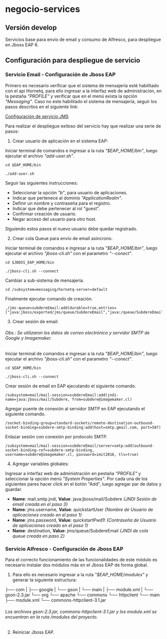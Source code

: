 # negocio-services
## Versión develop

Servicios base para envío de email y consumo de Alfresco, para despliegue en Jboss EAP 6.

## Configuración para despliegue de servicio

### Servicio Email - Configuración de Jboss EAP

Primero es necesario verificar que el sistema de mensajería esté habilitado con el api Hornetq, para ello ingresar a la interfaz
web de administración, en la pestaña *"PROFILE"* y verificar que en el menú exista la opción *"Messaging"*. Caso no este habilitado el 
sistema de mensajería, seguir los pasos descritos en el siguiente link:

[Configuración de servicio JMS](https://access.redhat.com/documentation/en-US/JBoss_Enterprise_Application_Platform/6.1/html/Administration_and_Configuration_Guide/sect-Configuration.html)

Para realizar el despliegue exitoso del servicio hay que realizar una serie de pasos:

1. Crear usuario de aplicación en el sistema EAP:

Iniciar terminal de comandos e ingresar a la ruta *"$EAP_HOME/bin"*, luego ejecutar el archivo *"add-user.sh"*.

```
cd $EAP_HOME/bin

./add-user.sh
```

Seguir las siguientes instrucciones:
 
 - Seleccionar la opción *"b"*, para usuario de aplicaciones.
 - Indicar que pertenece al dominio *"ApplicationRealm"*.
 - Definir un nombre y contraseña para el registro. 
 - Indicar que debe pertenecer al rol "guest".
 - Confirmar creación de usuario.
 - Negar acceso del usuario para otro host.

Siguiendo estos pasos el nuevo usuario debe quedar registrado.

2. Crear cola Queue para envío de email asincrono.

Iniciar terminal de comandos e ingresar a la ruta *"$EAP_HOME/bin"*, luego ejecutar el archivo *"jboss-cli.sh"* con el parametro *"--conect"*.

```
cd $JBOSS_EAP_HOME/bin

./jboss-cli.sh --connect
```

Cambiar a sub-sistema de mensajería.

```
cd /subsystem=messaging/hornetq-server=default
```

Finalmente ejecutar comando de creación.

```
./jms-queue=subdereEmail:add(durable=true,entries=["java:jboss/exported/jms/queue/SubdereEmail","java:/queue/SubdereEmail"])
```

3. Crear sesión de email:

###### *Obs.: Se utilizaron los datos de correo electrónico y servidor SMTP de Google y Imagemaker.*

Iniciar terminal de comandos e ingresar a la ruta *"$EAP_HOME/bin"*, luego ejecutar el archivo *"jboss-cli.sh"* con el parametro *"--conect"*.

```
cd $EAP_HOME/bin

./jboss-cli.sh --connect
```

Crear sesión de email en EAP ejecutando el siguiente comando.

```
/subsystem=mail/mail-session=subdereEmail:add(jndi-name=java:jboss/mail/Subdere, from=subdere@imagemaker.cl)
```

Agregar puente de conexión al servidor SMTP en EAP ejecutando el siguiente comando.

```
/socket-binding-group=standard-sockets/remote-destination-outbound-socket-binding=subdere-smtp-binding:add(host=smtp.gmail.com, port=587)
```

Enlazar sesión con conexión por protocolo SMTP.

```
/subsystem=mail/mail-session=subdereEmail/server=smtp:add(outbound-socket-binding-ref=subdere-smtp-binding, username=subdere@imagemaker.cl, password=imit2016, tls=true)
```

4. Agregar variables globales:

Ingresar a interfaz web de administración en pestaña *"PROFILE"* y seleccionar la opción menú *"System Properties"*. Por cada 
una de los siguientes pares hacer click en el botón "Add", luego agregar par de datos y guardar.

 - **Name**: mail.smtp.jndi, **Value**: java:jboss/mail/Subdere *{JNDI Sesión de email creada en el paso 3}*
 - **Name**: jms.username, **Value**: quickstartUser *{Nombre de Usuario de aplicaciones creado en el paso 1}*
 - **Name**: jms.password, **Value**: quickstartPwd1! *{Contraseña de Usuario de aplicaciones creado en el paso 1}*
 - **Name**: destination, **Value**: jms/queue/SubdereEmail *{JNDI de cola queue creada en paso 2}*

### Servicio Alfresco - Configuración de Jboss EAP

Para el correcto funcionamiento de las funcionalidades de este módulo es necesario instalar dos módulos más en el Jboss EAP
de forma global.

1. Para ello es necesario ingresar a la ruta *"$EAP_HOME/modules"* y generar la siguiente estructura:

├── com
|   ├── google
|   └── gson
|       └── main
|           ├── module.xml
|           └── gson-2.3.jar
└── org
    └── apache
        └── commons
            └── httpclient
                └── main
                           ├── module.xml
                    └── commons-httpclient-3.1.jar

###### *Los archivos gson-2.3.jar, commons-httpclient-3.1.jar y los module.xml se encuentran en la ruta /modules del proyecto.*

2. Reiniciar Jboss EAP.
